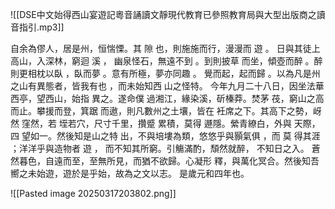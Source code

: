 ![[DSE中文始得西山宴遊記粵音誦讀文靜現代教育已參照教育局與大型出版商之讀音指引.mp3]]

自余為僇人，居是州，恒惴慄。其 隙 也，則施施而行，漫漫而 遊 。 日與其徒上高山，入深林，窮迴 溪 ， 幽泉怪石，無遠不到 。到則披草 而坐，傾壺而醉 。醉則更相枕以臥 ，臥而夢 。意有所極，夢亦同趣 。 覺而起，起而歸 。以為凡是州之山有異態者，皆我有也 ，而未始知西 山之怪特。 今年九月二十八日，因坐法華西亭，望西山，始指 異之。遂命僕 過湘江，緣染溪，斫榛莽。焚茅 茷，窮山之高而止。攀援而登，箕踞 而遨，則凡數州之土壤，皆在 衽席之下。其高下之勢，岈然 窪然，若 垤若穴，尺寸千里，攢蹙 累積，莫得 遯隱。縈青繚白，外與 天際，四 望如一。然後知是山之特 出，不與培塿為類，悠悠乎與顥氣俱 ，而 莫 得其涯 ；洋洋乎與造物者 遊 ， 而不知其所窮。引觴滿酌，頹然就醉， 不知日之入。 蒼然暮色，自遠而至，至無所見，而猶不欲歸。心凝形 釋，與萬化冥合。然後知吾嚮之未始遊，遊於是乎始，故為之文以志。 是歲元和四年也。

![[Pasted image 20250317203802.png]]